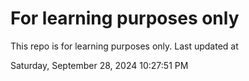 # For learning purposes only
This repo is for learning purposes only.
Last updated at

Saturday, September 28, 2024 10:27:51 PM

